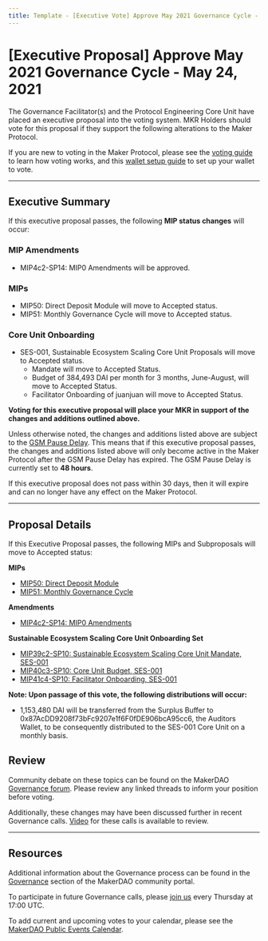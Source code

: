 ```yaml
---
title: Template - [Executive Vote] Approve May 2021 Governance Cycle - May 24, 2021
---
```

# [Executive Proposal] Approve May 2021 Governance Cycle - May 24, 2021

The Governance Facilitator(s) and the Protocol Engineering Core Unit have placed an executive proposal into the voting system. MKR Holders should vote for this proposal if they support the following alterations to the Maker Protocol.

If you are new to voting in the Maker Protocol, please see the [voting guide](https://community-development.makerdao.com/en/learn/governance/how-voting-works/) to learn how voting works, and this [wallet setup guide](https://community-development.makerdao.com/en/learn/governance/voting-setup/) to set up your wallet to vote.

---

## Executive Summary

If this executive proposal passes, the following **MIP status changes** will occur:

### MIP Amendments

- MIP4c2-SP14: MIP0 Amendments will be approved.

### MIPs

- MIP50: Direct Deposit Module will move to Accepted status.
- MIP51: Monthly Governance Cycle will move to Accepted status.

### Core Unit Onboarding

- SES-001, Sustainable Ecosystem Scaling Core Unit Proposals will move to Accepted status.
    - Mandate will move to Accepted Status.
    - Budget of 384,493 DAI per month for 3 months, June-August, will move to Accepted Status.
    - Facilitator Onboarding of juanjuan will move to Accepted Status.


**Voting for this executive proposal will place your MKR in support of the changes and additions outlined above.**

Unless otherwise noted, the changes and additions listed above are subject to the [GSM Pause Delay](https://community-development.makerdao.com/en/learn/governance/param-gsm-pause-delay). This means that if this executive proposal passes, the changes and additions listed above will only become active in the Maker Protocol after the GSM Pause Delay has expired. The GSM Pause Delay is currently set to **48 hours**.

If this executive proposal does not pass within 30 days, then it will expire and can no longer have any effect on the Maker Protocol.

---

## Proposal Details

If this Executive Proposal passes, the following MIPs and Subproposals will move to Accepted status:

**MIPs**
- [MIP50: Direct Deposit Module](https://forum.makerdao.com/t/mip50-direct-deposit-module/7356)
- [MIP51: Monthly Governance Cycle](https://forum.makerdao.com/t/mip51-monthly-governance-cycle/7366)

**Amendments**
- [MIP4c2-SP14: MIP0 Amendments](https://forum.makerdao.com/t/mip4c2-sp14-mip0-amendments/7260)

**Sustainable Ecosystem Scaling Core Unit Onboarding Set**
- [MIP39c2-SP10: Sustainable Ecosystem Scaling Core Unit Mandate, SES-001](https://forum.makerdao.com/t/mip39c2-sp10-adding-sustainable-ecosystem-scaling-core-unit/7368)
- [MIP40c3-SP10: Core Unit Budget, SES-001](https://forum.makerdao.com/t/mip40c3-sp10-modify-core-unit-budget-ses-001/7369)
- [MIP41c4-SP10: Facilitator Onboarding, SES-001](https://forum.makerdao.com/t/mip41c4-sp10-facilitator-onboarding-sustainable-ecosystem-scaling-core-unit/7370)

**Note: Upon passage of this vote, the following distributions will occur:**

- 1,153,480 DAI will be transferred from the Surplus Buffer to 0x87AcDD9208f73bFc9207e1f6F0fDE906bcA95cc6, the Auditors Wallet, to be consequently distributed to the SES-001 Core Unit on a monthly basis.

## Review

Community debate on these topics can be found on the MakerDAO [Governance forum](https://forum.makerdao.com/). Please review any linked threads to inform your position before voting.

Additionally, these changes may have been discussed further in recent Governance calls. [Video](https://www.youtube.com/playlist?list=PLLzkWCj8ywWNq5-90-Id6VPSsrk4OWVan) for these calls is available to review.

---

## Resources

Additional information about the Governance process can be found in the [Governance](https://community-development.makerdao.com/en/learn/governance) section of the MakerDAO community portal.

To participate in future Governance calls, please [join us](https://github.com/makerdao/community/tree/master/governance/governance-and-risk-meetings) every Thursday at 17:00 UTC.

To add current and upcoming votes to your calendar, please see the [MakerDAO Public Events Calendar](https://calendar.google.com/calendar/embed?src=makerdao.com_3efhm2ghipksegl009ktniomdk%40group.calendar.google.com&ctz=UTC&mode=week&showCalendars=0&showPrint=0).